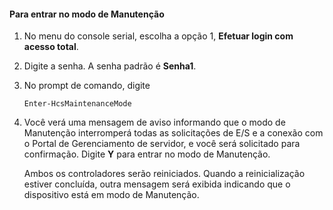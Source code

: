 
#### Para entrar no modo de Manutenção

1. No menu do console serial, escolha a opção 1, **Efetuar login com acesso total**.

2. Digite a senha. A senha padrão é **Senha1**.

3. No prompt de comando, digite

     `Enter-HcsMaintenanceMode`

4. Você verá uma mensagem de aviso informando que o modo de Manutenção interromperá todas as solicitações de E/S e a conexão com o Portal de Gerenciamento de servidor, e você será solicitado para confirmação. Digite **Y** para entrar no modo de Manutenção.

    Ambos os controladores serão reiniciados. Quando a reinicialização estiver concluída, outra mensagem será exibida indicando que o dispositivo está em modo de Manutenção.

<!---HONumber=62-->